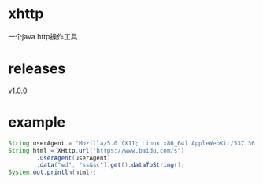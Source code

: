 # xhttp
一个java http操作工具

# releases
[v1.0.0](https://github.com/120011676/xhttp/releases)

# example

```java
String userAgent = "Mozilla/5.0 (X11; Linux x86_64) AppleWebKit/537.36 (KHTML, like Gecko) Chrome/47.0.2526.106 Safari/537.36";
String html = XHttp.url("https://www.baidu.com/s")
        .userAgent(userAgent)
        .data("wd", "ss&sc").get().dataToString();
System.out.println(html);
```
